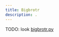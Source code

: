 ```yaml
---
title: Bigbrotr
description: .
---
```


TODO: look [bigbrotr.py](https://github.com/VincenzoImp/bigbrotr/blob/main/bigbrotr.py)